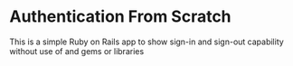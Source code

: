Authentication From Scratch
=================

This is a simple Ruby on Rails app to show sign-in and sign-out capability without use of and gems or libraries
